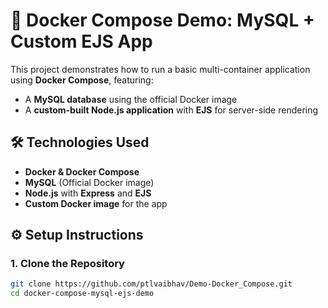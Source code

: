 # 🚀 Docker Compose Demo: MySQL + Custom EJS App

This project demonstrates how to run a basic multi-container application using **Docker Compose**, featuring:
- A **MySQL database** using the official Docker image
- A **custom-built Node.js application** with **EJS** for server-side rendering


## 🛠️ Technologies Used

- **Docker & Docker Compose**
- **MySQL** (Official Docker image)
- **Node.js** with **Express** and **EJS**
- **Custom Docker image** for the app

## ⚙️ Setup Instructions

### 1. Clone the Repository

```bash
git clone https://github.com/ptlvaibhav/Demo-Docker_Compose.git
cd docker-compose-mysql-ejs-demo
```
